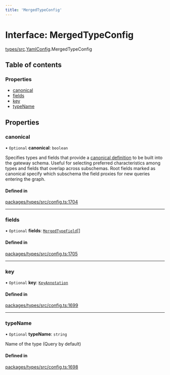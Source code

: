 ```yaml
---
title: 'MergedTypeConfig'
---
```


# Interface: MergedTypeConfig

[types/src](../modules/types_src).[YamlConfig](../modules/types_src.YamlConfig).MergedTypeConfig

## Table of contents

### Properties

- [canonical](types_src.YamlConfig.MergedTypeConfig#canonical)
- [fields](types_src.YamlConfig.MergedTypeConfig#fields)
- [key](types_src.YamlConfig.MergedTypeConfig#key)
- [typeName](types_src.YamlConfig.MergedTypeConfig#typename)

## Properties

### canonical

• `Optional` **canonical**: `boolean`

Specifies types and fields
that provide a [canonical definition](https://www.graphql-tools.com/docs/stitch-type-merging#canonical-definitions) to be built into the gateway schema. Useful for selecting preferred characteristics among types and fields that overlap across subschemas. Root fields marked as canonical specify which subschema the field proxies for new queries entering the graph.

#### Defined in

[packages/types/src/config.ts:1704](https://github.com/Urigo/graphql-mesh/blob/master/packages/types/src/config.ts#L1704)

___

### fields

• `Optional` **fields**: [`MergedTypeField`](types_src.YamlConfig.MergedTypeField)[]

#### Defined in

[packages/types/src/config.ts:1705](https://github.com/Urigo/graphql-mesh/blob/master/packages/types/src/config.ts#L1705)

___

### key

• `Optional` **key**: [`KeyAnnotation`](types_src.YamlConfig.KeyAnnotation)

#### Defined in

[packages/types/src/config.ts:1699](https://github.com/Urigo/graphql-mesh/blob/master/packages/types/src/config.ts#L1699)

___

### typeName

• `Optional` **typeName**: `string`

Name of the type (Query by default)

#### Defined in

[packages/types/src/config.ts:1698](https://github.com/Urigo/graphql-mesh/blob/master/packages/types/src/config.ts#L1698)
